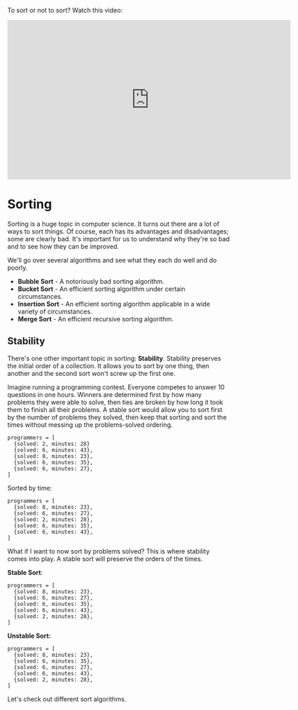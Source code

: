 To sort or not to sort? Watch this video:

<iframe src="http://fast.wistia.net/embed/iframe/1agzb99vg4?seo=false" title="Wistia video player" allowtransparency="true" frameborder="0" scrolling="no" class="wistia_embed" name="wistia_embed" allowfullscreen mozallowfullscreen webkitallowfullscreen oallowfullscreen msallowfullscreen width="640" height="360"></iframe>


# Sorting
Sorting is a huge topic in computer science. It turns out there are a lot of ways
to sort things. Of course, each has its advantages and disadvantages; some
are clearly bad. It's important for us to understand why they're so bad and to
see how they can be improved.

We'll go over several algorithms and see what they each do well and do poorly.

* **Bubble Sort** - A notoriously bad sorting algorithm.
* **Bucket Sort** - An efficient sorting algorithm under certain circumstances.
* **Insertion Sort** - An efficient sorting algorithm applicable in a wide
  variety of circumstances.
* **Merge Sort** - An efficient recursive sorting algorithm.

## Stability
There's one other important topic in sorting: **Stability**. Stability preserves
the initial order of a collection. It allows you to sort by one thing, then
another and the second sort won't screw up the first one.

Imagine running a programming contest. Everyone competes to answer 10 questions
in one hours. Winners are determined first by how many problems they were able
to solve, then ties are broken by how long it took them to finish all their
problems. A stable sort would allow you to sort first by the number of problems
they solved, then keep that sorting and sort the times without messing up
the problems-solved ordering.

```
programmers = [
  {solved: 2, minutes: 28}
  {solved: 6, minutes: 43},
  {solved: 8, minutes: 23},
  {solved: 6, minutes: 35},
  {solved: 6, minutes: 27},
]
```

Sorted by time:

```
programmers = [
  {solved: 8, minutes: 23},
  {solved: 6, minutes: 27},
  {solved: 2, minutes: 28},
  {solved: 6, minutes: 35},
  {solved: 6, minutes: 43},
]
```

What if I want to now sort by problems solved? This is where stability comes
into play. A stable sort will preserve the orders of the times.

**Stable Sort**:
```
programmers = [
  {solved: 8, minutes: 23},
  {solved: 6, minutes: 27},
  {solved: 6, minutes: 35},
  {solved: 6, minutes: 43},
  {solved: 2, minutes: 28},
]
```

**Unstable Sort:**
```
programmers = [
  {solved: 8, minutes: 23},
  {solved: 6, minutes: 35},
  {solved: 6, minutes: 27},
  {solved: 6, minutes: 43},
  {solved: 2, minutes: 28},
]
```

Let's check out different sort algorithms.
